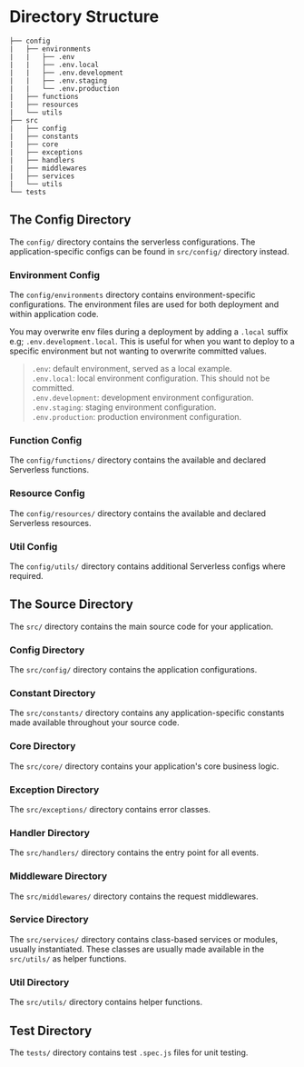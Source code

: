 # Directory Structure

```
├── config
|   ├── environments
|   |   ├── .env
|   |   ├── .env.local
|   |   ├── .env.development
|   |   ├── .env.staging
|   |   └── .env.production
|   ├── functions
|   ├── resources
|   └── utils
├── src
|   ├── config
|   ├── constants
|   ├── core
|   ├── exceptions
|   ├── handlers
|   ├── middlewares
|   ├── services
|   └── utils
└── tests
```

## The Config Directory

The `config/` directory contains the serverless configurations. The application-specific configs can be found in `src/config/` directory instead.

### Environment Config

The `config/environments` directory contains environment-specific configurations. The environment files are used for both deployment and within application code.

You may overwrite env files during a deployment by adding a `.local` suffix e.g; `.env.development.local`. This is useful for when you want to deploy to a specific environment but not wanting to overwrite committed values.

> `.env`: default environment, served as a local example.  
> `.env.local`: local environment configuration. This should not be committed.  
> `.env.development`: development environment configuration.  
> `.env.staging`: staging environment configuration.  
> `.env.production`: production environment configuration.

### Function Config

The `config/functions/` directory contains the available and declared Serverless functions.

### Resource Config
The `config/resources/` directory contains the available and declared Serverless resources.

### Util Config
The `config/utils/` directory contains additional Serverless configs where required.

## The Source Directory

The `src/` directory contains the main source code for your application.

### Config Directory

The `src/config/` directory contains the application configurations.

### Constant Directory
The `src/constants/` directory contains any application-specific constants made available throughout your source code.

### Core Directory
The `src/core/` directory contains your application's core business logic.

### Exception Directory 
The `src/exceptions/` directory contains error classes.

### Handler Directory
The `src/handlers/` directory contains the entry point for all events.

### Middleware Directory
The `src/middlewares/` directory contains the request middlewares.

### Service Directory
The `src/services/` directory contains class-based services or modules, usually instantiated. These classes are usually made available in the `src/utils/` as helper functions.

### Util Directory
The `src/utils/` directory contains helper functions.

## Test Directory
The `tests/` directory contains test `.spec.js` files for unit testing.
